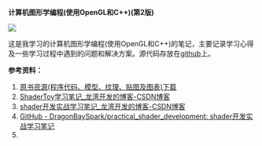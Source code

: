**计算机图形学编程(使用OpenGL和C++)(第2版)**

![](https://easyimage.elyt.cn/i/2025/05/02/5730132577193302960-2.webp)  

这是我学习的计算机图形学编程(使用OpenGL和C++)的笔记，主要记录学习心得及一些学习过程中遇到的问题和解决方案。源代码存放在[github](https://github.com/DragonBaySpark/computer_graphics_programming_in_opengl_with_cpp)上。


**参考资料：**
1. [原书资源(程序代码、模型、纹理、贴图及图表)下载](https://www.epubit.com/bookDetails?id=UB7d8623613d309)
2. [ShaderToy学习笔记_龙湾开发的博客-CSDN博客](https://blog.csdn.net/weixin_44539328/category_12958192.html)
3. [shader开发实战学习笔记_龙湾开发的博客-CSDN博客](https://blog.csdn.net/weixin_44539328/category_12925437.html)
4. [GitHub - DragonBaySpark/practical_shader_development: shader开发实战学习笔记](https://github.com/DragonBaySpark/practical_shader_development)
5. 